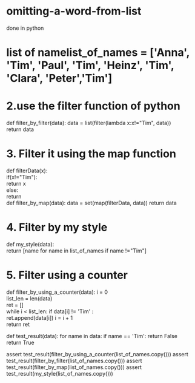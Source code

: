# omitting-a-word-from-list
done in python
# list of namelist_of_names = ['Anna', 'Tim', 'Paul', 'Tim', 'Heinz', 'Tim', 'Clara', 'Peter','Tim']

# 2.use the filter function of python
def filter_by_filter(data): 
  data = list(filter(lambda x:x!="Tim", data))    
  return data 
 # 3. Filter it using the map function
 def filterData(x):    
  if(x!="Tim"):        
    return x    
   else:       
    return    
  def filter_by_map(data): 
    data = set(map(filterData, data)) 
    return data
 # 4. Filter by my style
 def my_style(data):    
  return [name for name in list_of_names if name !="Tim"]
 # 5. Filter using a counter
 def filter_by_using_a_counter(data):
  i = 0    
  list_len = len(data)    
  ret = []       
  while i < list_len:
     if data[i] != 'Tim' :  
        ret.append(data[i])
     i = i + 1               
  return ret
  
def test_result(data):
    for name in data: 
      if name == 'Tim':
        return False  
      return True
      
assert test_result(filter_by_using_a_counter(list_of_names.copy()))
assert test_result(filter_by_filter(list_of_names.copy()))
assert test_result(filter_by_map(list_of_names.copy()))
assert test_result(my_style(list_of_names.copy()))
